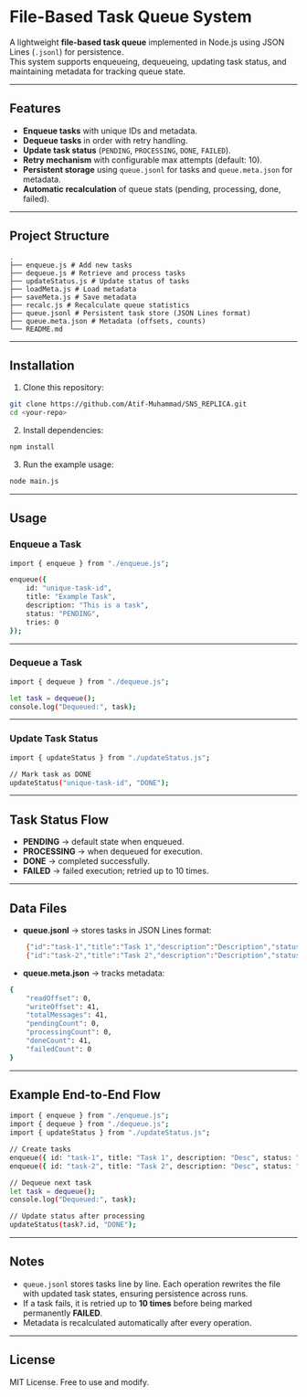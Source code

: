 # File-Based Task Queue System

A lightweight **file-based task queue** implemented in Node.js using JSON Lines (`.jsonl`) for persistence.  
This system supports enqueueing, dequeueing, updating task status, and maintaining metadata for tracking queue state.

---

## Features

- **Enqueue tasks** with unique IDs and metadata.  
- **Dequeue tasks** in order with retry handling.  
- **Update task status** (`PENDING`, `PROCESSING`, `DONE`, `FAILED`).  
- **Retry mechanism** with configurable max attempts (default: 10).  
- **Persistent storage** using `queue.jsonl` for tasks and `queue.meta.json` for metadata.  
- **Automatic recalculation** of queue stats (pending, processing, done, failed).  

---

## Project Structure
```text
.
├── enqueue.js # Add new tasks
├── dequeue.js # Retrieve and process tasks
├── updateStatus.js # Update status of tasks
├── loadMeta.js # Load metadata
├── saveMeta.js # Save metadata
├── recalc.js # Recalculate queue statistics
├── queue.jsonl # Persistent task store (JSON Lines format)
├── queue.meta.json # Metadata (offsets, counts)
└── README.md
```

---

## Installation

1. Clone this repository:
```bash
git clone https://github.com/Atif-Muhammad/SNS_REPLICA.git
cd <your-repo>
```

2. Install dependencies:
```bash
npm install
```

3. Run the example usage:
```bash
node main.js
```

---

## Usage

### Enqueue a Task
```bash
import { enqueue } from "./enqueue.js";

enqueue({
    id: "unique-task-id",
    title: "Example Task",
    description: "This is a task",
    status: "PENDING",
    tries: 0
});
```

---

### Dequeue a Task

```bash
import { dequeue } from "./dequeue.js";

let task = dequeue();
console.log("Dequeued:", task);
```

---

### Update Task Status
```bash
import { updateStatus } from "./updateStatus.js";

// Mark task as DONE
updateStatus("unique-task-id", "DONE");
```

---

## Task Status Flow

- **PENDING** → default state when enqueued.  
- **PROCESSING** → when dequeued for execution.  
- **DONE** → completed successfully.  
- **FAILED** → failed execution; retried up to 10 times.  

---

## Data Files

- **queue.jsonl** → stores tasks in JSON Lines format:  
```bash
    {"id":"task-1","title":"Task 1","description":"Description","status":"DONE","tries":1}
    {"id":"task-2","title":"Task 2","description":"Description","status":"PENDING","tries":0}
```

- **queue.meta.json** → tracks metadata:  
```bash
{
    "readOffset": 0,
    "writeOffset": 41,
    "totalMessages": 41,
    "pendingCount": 0,
    "processingCount": 0,
    "doneCount": 41,
    "failedCount": 0
}
```

---

## Example End-to-End Flow
```bash
import { enqueue } from "./enqueue.js";
import { dequeue } from "./dequeue.js";
import { updateStatus } from "./updateStatus.js";

// Create tasks
enqueue({ id: "task-1", title: "Task 1", description: "Desc", status: "PENDING", tries: 0 });
enqueue({ id: "task-2", title: "Task 2", description: "Desc", status: "PENDING", tries: 0 });

// Dequeue next task
let task = dequeue();
console.log("Dequeued:", task);

// Update status after processing
updateStatus(task?.id, "DONE");
```

---

## Notes
- `queue.jsonl` stores tasks line by line. Each operation rewrites the file with updated task states, ensuring persistence across runs.
- If a task fails, it is retried up to **10 times** before being marked permanently **FAILED**.  
- Metadata is recalculated automatically after every operation.  

---

## License

MIT License. Free to use and modify.